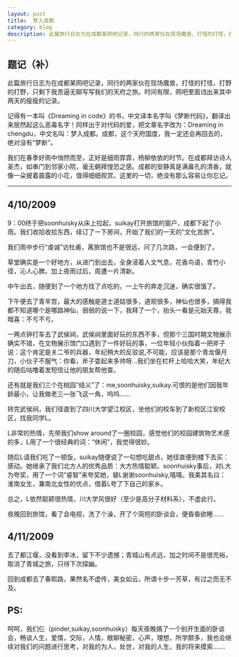 ```yaml
---
layout: post
title:  梦入成都
category: blog
description: 此篇旅行日志为在成都某网吧记录，同行的两家伙在现场魔兽，打怪的打怪，打野的打野，只剩下我苦逼无聊写写我们的天府之旅。时间有限，网吧里面诌出来其中两天的瘦瘦的记录。
---
```


## 题记（补） ##
此篇旅行日志为在成都某网吧记录，同行的两家伙在现场魔兽，打怪的打怪，打野的打野，只剩下我苦逼无聊写写我们的天府之旅。时间有限，网吧里面诌出来其中两天的瘦瘦的记录。

记得有一本叫《Dreaming in code》的书，中文译本名字叫《梦断代码》，翻译出来居然起这么恶毒名字！同样出于对代码的爱，把文章名字改为：Dreaming in chengdu，中文名叫：梦入成都。成都，这个天府国度，我一定还会再回去的，绝对没有“梦断”。

我们在春季好雨中悄然而至，正好是细雨霏霏，杨柳依依的时节。在成都拜访诗人圣杰，如串门到邻家小院，毫无朝拜惶恐之感。成都的安静真是满鼻孔的清香，就像一朵披着晨露的小花，值得细细观赏。这里的一切，绝没有那么容易让你忘记。

----------

## 4/10/2009 ##
9：00终于把soonhuisky从床上拉起，suikay打开旅馆的窗户，成都下起了小雨。我们收拾收拾东西，续订了一下房间，开始了我们的一天的“文化苦旅”。

我们雨中步行“虔诚”访杜甫，离旅馆也不是很远，问了几次路，一会便到了。

草堂确实是一个好地方，从进门到出去，全身浸着人文气息，花香鸟语，青竹小径，沁人心脾。加上夜雨过后，周遭一片清新。

中午出去，随便到了一个地方找了点吃的，一上午的奔走沉迷，确实很饿了。

下午便去了青羊宫，最大的感触是道士道姑很多，道观很多，神仙也很多，搞得我都不知道哪个是哪路神仙，弱弱的说一下，我拜了一个，抬头一看是元始天尊，我暗喜：不亏不亏。

一两点钟打车去了武侯祠，武侯祠里面好玩的东西不多，但那个三国时期文物展示确实不错，在文物展示馆门口遇到了一件好玩的事，一位年轻小伙指着一把斧子说：这个肯定是关二爷的兵器，年纪稍大的反驳说,不可能，应该是那个青龙偃月刀，小伙子不服气：你看，斧子耍起来多帅呀...我们坐在栏杆上哈哈大笑，年纪大的随后咕噜着发短信让他的朋友帮他查。

还有就是我们三个在桃园“结义”了：me,soonhuisky,suikay.可恨的是他们因我年龄最小，让我做老三―张飞这一角，呜呜......

转完武侯祠，我们径直到了四川大学望江校区，坐他们的校车到了新校区江安校区，找我同学L。

L非常的热情，先带我们show around了一圈校园，感觉他们的校园建筑物艺术感的多，L用了一个很经典的词：“休闲”，我觉得很妙。

随后L请我们吃了一顿饭，suikay随便说了一句想吃甜点，她径直便到楼下去买：感动。她继承了我们北方人的优秀品质：大方热情聪颖。soonhuisky事后，对L大为夸奖，用了一个词“睿智”来夸奖她，替L谢谢soonhuisky,嘻嘻。我美其名曰：淮南女生，兼南北女性的优点，借着L夸了下自己的家乡。

总之，L依然聪颖很热情，川大学风很好（至少是高分子材料系），不虚此行。

夜晚回到旅馆，看了会电视，洗了个澡，开了个简短的卧谈会，便昏昏欲睡......

## 4/11/2009 ##
去了都江堰，没看到李冰，留下不少遗憾；青城山有点远，加之时间不是很充裕，取消了青城之旅，只待下次探幽。

回到成都去了春熙路，果然名不虚传，美女如云，所谓十步一芳草，有过之而无不及。

## PS: ##
呵呵，我们仨（pinder,suikay,soonhuisky）每天夜晚搞了一个别开生面的卧谈会，畅谈人生，爱情，交际，人情，敞聊秘密，心声，理想，所学颇多，我也会继续对我们的问题进行思考，对我的为人，处世，对我的人生，我的将来摸索.......